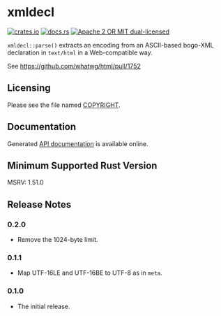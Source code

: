 # xmldecl

[![crates.io](https://img.shields.io/crates/v/xmldecl.svg)](https://crates.io/crates/xmldecl)
[![docs.rs](https://docs.rs/xmldecl/badge.svg)](https://docs.rs/xmldecl/)
[![Apache 2 OR MIT dual-licensed](https://img.shields.io/badge/license-Apache%202%20%2F%20MIT-blue.svg)](https://github.com/hsivonen/xmldecl/blob/main/COPYRIGHT)

`xmldecl::parse()` extracts an encoding from an ASCII-based bogo-XML
declaration in `text/html` in a Web-compatible way.

See https://github.com/whatwg/html/pull/1752

## Licensing

Please see the file named
[COPYRIGHT](https://github.com/hsivonen/xmldecl/blob/main/COPYRIGHT).

## Documentation

Generated [API documentation](https://docs.rs/xmldecl/) is available
online.

## Minimum Supported Rust Version

MSRV: 1.51.0

## Release Notes

### 0.2.0

* Remove the 1024-byte limit.

### 0.1.1

* Map UTF-16LE and UTF-16BE to UTF-8 as in `meta`.

### 0.1.0

* The initial release.
